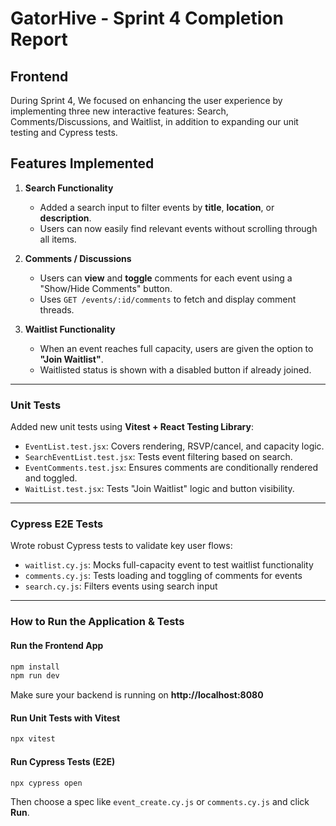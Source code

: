 # GatorHive - Sprint 4 Completion Report

## Frontend 

During Sprint 4, We focused on enhancing the user experience by implementing three new interactive features: Search, Comments/Discussions, and Waitlist, in addition to expanding our unit testing and Cypress tests.

## Features Implemented

1. **Search Functionality**
   - Added a search input to filter events by **title**, **location**, or **description**.
   - Users can now easily find relevant events without scrolling through all items.

2. **Comments / Discussions**
   - Users can **view** and **toggle** comments for each event using a "Show/Hide Comments" button.
   - Uses `GET /events/:id/comments` to fetch and display comment threads.

3. **Waitlist Functionality**
   - When an event reaches full capacity, users are given the option to **"Join Waitlist"**.
   - Waitlisted status is shown with a disabled button if already joined.

---

### Unit Tests

Added new unit tests using **Vitest + React Testing Library**:

- `EventList.test.jsx`: Covers rendering, RSVP/cancel, and capacity logic.
- `SearchEventList.test.jsx`: Tests event filtering based on search.
- `EventComments.test.jsx`: Ensures comments are conditionally rendered and toggled.
- `WaitList.test.jsx`: Tests "Join Waitlist" logic and button visibility.

---

### Cypress E2E Tests

Wrote robust Cypress tests to validate key user flows:

- `waitlist.cy.js`: Mocks full-capacity event to test waitlist functionality
- `comments.cy.js`: Tests loading and toggling of comments for events
- `search.cy.js`: Filters events using search input

---


### How to Run the Application & Tests

#### Run the Frontend App
```bash
npm install
npm run dev
```
Make sure your backend is running on **http://localhost:8080**

#### Run Unit Tests with Vitest
```bash
npx vitest
```

#### Run Cypress Tests (E2E)
```bash
npx cypress open
```

Then choose a spec like `event_create.cy.js` or `comments.cy.js` and click **Run**.



